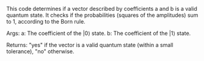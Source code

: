 This code determines if a vector described by coefficients a and b is a valid quantum state.
It checks if the probabilities (squares of the amplitudes) sum to 1, according to the Born rule.

Args:
  a: The coefficient of the |0⟩ state.
  b: The coefficient of the |1⟩ state.

Returns:
  "yes" if the vector is a valid quantum state (within a small tolerance), 
  "no" otherwise.
